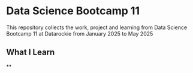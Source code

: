 # Data Science Bootcamp 11
This repository collects the work, project and learning from Data Science Bootcamp 11 at Datarockie from January 2025 to May 2025

## What I Learn 

**
